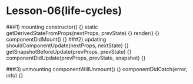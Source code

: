 # Lesson-06(life-cycles)

###1) mounting
constructor() {}
static getDerivedStateFromProps(nextProps, prevState) {}
render() {}
componentDidMount() {}
###2) updating
shouldComponentUpdate(nextProps, nextState) {}
getSnapshotBeforeUpdate(prevProps, prevState) {}
componentDidUpdate(prevProps, prevState, snapshot) {} 
 
###3) unmounting
componentWillUnmount() {}
componentDidCatch(error, info) {}